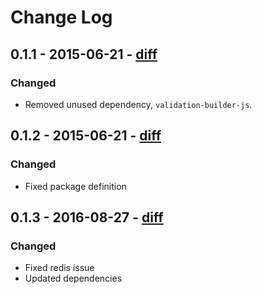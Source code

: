 # Change Log

## 0.1.1 - 2015-06-21 - [diff](https://github.com/adriano-di-giovanni/node-redis-keychain/compare/v0.1.0...v0.1.1)

### Changed

* Removed unused dependency, `validation-builder-js`.

## 0.1.2 - 2015-06-21 - [diff](https://github.com/adriano-di-giovanni/node-redis-keychain/compare/v0.1.1...v0.1.2)

### Changed

* Fixed package definition

## 0.1.3 - 2016-08-27 - [diff](https://github.com/adriano-di-giovanni/node-redis-keychain/compare/v0.1.2...v0.1.3)

### Changed

* Fixed redis issue
* Updated dependencies
